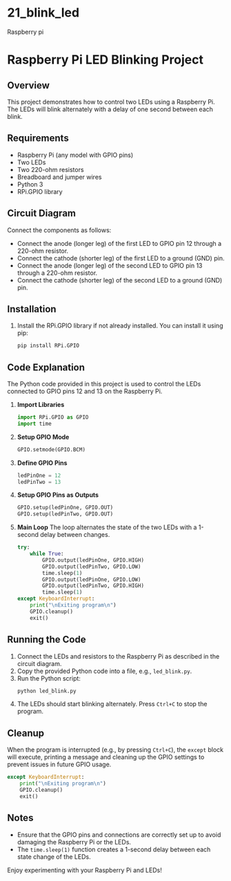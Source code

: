 # 21_blink_led
Raspberry pi

# Raspberry Pi LED Blinking Project

## Overview
This project demonstrates how to control two LEDs using a Raspberry Pi. The LEDs will blink alternately with a delay of one second between each blink.

## Requirements
- Raspberry Pi (any model with GPIO pins)
- Two LEDs
- Two 220-ohm resistors
- Breadboard and jumper wires
- Python 3
- RPi.GPIO library

## Circuit Diagram
Connect the components as follows:
- Connect the anode (longer leg) of the first LED to GPIO pin 12 through a 220-ohm resistor.
- Connect the cathode (shorter leg) of the first LED to a ground (GND) pin.
- Connect the anode (longer leg) of the second LED to GPIO pin 13 through a 220-ohm resistor.
- Connect the cathode (shorter leg) of the second LED to a ground (GND) pin.

## Installation
1. Install the RPi.GPIO library if not already installed. You can install it using pip:
   ```bash
   pip install RPi.GPIO
   ```

## Code Explanation
The Python code provided in this project is used to control the LEDs connected to GPIO pins 12 and 13 on the Raspberry Pi.

1. **Import Libraries**
   ```python
   import RPi.GPIO as GPIO
   import time
   ```

2. **Setup GPIO Mode**
   ```python
   GPIO.setmode(GPIO.BCM)
   ```

3. **Define GPIO Pins**
   ```python
   ledPinOne = 12
   ledPinTwo = 13
   ```

4. **Setup GPIO Pins as Outputs**
   ```python
   GPIO.setup(ledPinOne, GPIO.OUT)
   GPIO.setup(ledPinTwo, GPIO.OUT)
   ```

5. **Main Loop**
   The loop alternates the state of the two LEDs with a 1-second delay between changes.
   ```python
   try:
       while True:
           GPIO.output(ledPinOne, GPIO.HIGH)
           GPIO.output(ledPinTwo, GPIO.LOW)
           time.sleep(1)
           GPIO.output(ledPinOne, GPIO.LOW)
           GPIO.output(ledPinTwo, GPIO.HIGH)
           time.sleep(1)
   except KeyboardInterrupt:
       print("\nExiting program\n")
       GPIO.cleanup()
       exit()
   ```

## Running the Code
1. Connect the LEDs and resistors to the Raspberry Pi as described in the circuit diagram.
2. Copy the provided Python code into a file, e.g., `led_blink.py`.
3. Run the Python script:
   ```bash
   python led_blink.py
   ```
4. The LEDs should start blinking alternately. Press `Ctrl+C` to stop the program.

## Cleanup
When the program is interrupted (e.g., by pressing `Ctrl+C`), the `except` block will execute, printing a message and cleaning up the GPIO settings to prevent issues in future GPIO usage.

```python
except KeyboardInterrupt:
    print("\nExiting program\n")
    GPIO.cleanup()
    exit()
```

## Notes
- Ensure that the GPIO pins and connections are correctly set up to avoid damaging the Raspberry Pi or the LEDs.
- The `time.sleep(1)` function creates a 1-second delay between each state change of the LEDs.

Enjoy experimenting with your Raspberry Pi and LEDs!
